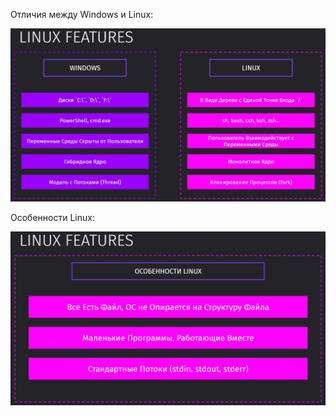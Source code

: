 
Отличия между Windows и Linux:

![](_png/Pasted%20image%2020230808145003.png)

Особенности Linux:

![](_png/Pasted%20image%2020230808145129.png)

